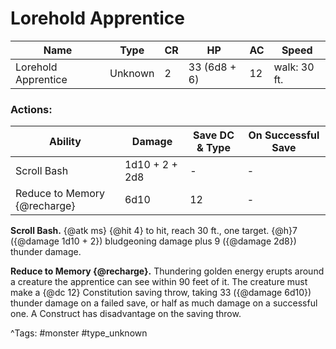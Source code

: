 # Lorehold Apprentice

| Name | Type | CR | HP | AC | Speed |
|------|------|----|----|----|-------|
| Lorehold Apprentice | Unknown | 2 | 33 (6d8 + 6) | 12 | walk: 30 ft. |

### Actions:

| Ability | Damage | Save DC & Type | On Successful Save |
|---------|--------|----------------|--------------------|
| Scroll Bash | 1d10 + 2 + 2d8 | - | - |
| Reduce to Memory {@recharge} | 6d10 | 12 | - |


**Scroll Bash.** {@atk ms} {@hit 4} to hit, reach 30 ft., one target. {@h}7 ({@damage 1d10 + 2}) bludgeoning damage plus 9 ({@damage 2d8}) thunder damage.

**Reduce to Memory {@recharge}.** Thundering golden energy erupts around a creature the apprentice can see within 90 feet of it. The creature must make a {@dc 12} Constitution saving throw, taking 33 ({@damage 6d10}) thunder damage on a failed save, or half as much damage on a successful one. A Construct has disadvantage on the saving throw.

^Tags: #monster #type_unknown